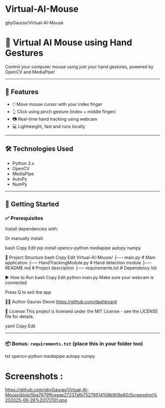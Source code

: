 # Virtual-AI-Mouse
gbyGaurav/Virtual-AI-Mouse

# 🤖 Virtual AI Mouse using Hand Gestures

Control your computer mouse using just your hand gestures, powered by OpenCV and MediaPipe!

---

## 🎯 Features

- 🖱️ Move mouse cursor with your index finger
- 👆 Click using pinch gesture (index + middle finger)
- 📷 Real-time hand tracking using webcam
- 💻 Lightweight, fast and runs locally

---

## 🛠️ Technologies Used

- Python 3.x
- OpenCV
- MediaPipe
- AutoPy
- NumPy

---

## 🚀 Getting Started

### ✅ Prerequisites

Install dependencies with:

Or manually install:

bash
Copy
Edit
pip install opencv-python mediapipe autopy numpy


📁 Project Structure
bash
Copy
Edit
Virtual-AI-Mouse/
├── main.py                  # Main application
├── HandTrackingModule.py    # Hand detection module
├── README.md                # Project description
├── requirements.txt         # Dependency list


▶️ How to Run
bash
Copy
Edit
python main.py
Make sure your webcam is connected

Press Q to exit the app

👨‍💻 Author
Gaurav Deore
https://github.com/dashboard

📄 License
This project is licensed under the MIT License - see the LICENSE file for details.

yaml
Copy
Edit

---

### 📦 Bonus: `requirements.txt` (place this in your folder too)

txt
opencv-python
mediapipe
autopy
numpy

# Screenshots :

https://github.com/gbyGaurav/Virtual-AI-Mouse/blob/5ba7679ffceeae27237afb75279514108b908e60/Screenshot%202025-06-26%20172101.png



